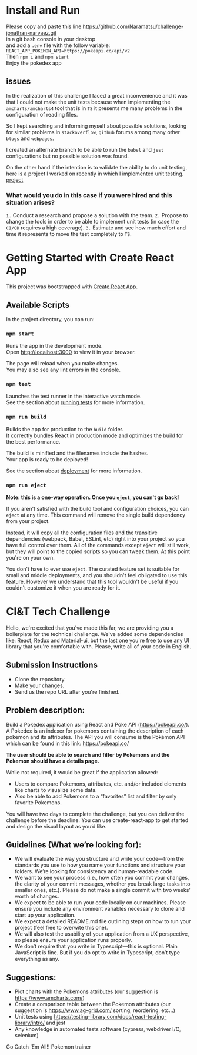 # Install and Run

Please copy and paste this line https://github.com/Naramatsu/challenge-jonathan-narvaez.git \
in a git bash console in your desktop \
and add a `.env` file with the follow variable: \
`REACT_APP_POKEMON_API=https://pokeapi.co/api/v2` \
Then `npm i` and `npm start` \
Enjoy the pokedex app

## issues

In the realization of this challenge I faced a great inconvenience and it was that I could not make the unit tests because when implementing the `amcharts/amcharts4` tool that is in `TS` it presents me many problems in the configuration of reading files.

So I kept searching and informing myself about possible solutions, looking for similar problems in `stackoverflow`, `github` forums among many other `blogs` and `webpages`.

I created an alternate branch to be able to run the `babel` and `jest` configurations but no possible solution was found.

On the other hand if the intention is to validate the ability to do unit testing, here is a project I worked on recently in which I implemented unit testing. [project](https://github.com/Naramatsu/challenge-jonathan-narvaez)

### What would you do in this case if you were hired and this situation arises?

`1.` Conduct a research and propose a solution with the team.
`2.` Propose to change the tools in order to be able to implement unit tests (in case the `CI/CD` requires a high coverage).
`3.` Estimate and see how much effort and time it represents to move the test completely to `TS`.

# Getting Started with Create React App

This project was bootstrapped with [Create React App](https://github.com/facebook/create-react-app).

## Available Scripts

In the project directory, you can run:

### `npm start`

Runs the app in the development mode.\
Open [http://localhost:3000](http://localhost:3000) to view it in your browser.

The page will reload when you make changes.\
You may also see any lint errors in the console.

### `npm test`

Launches the test runner in the interactive watch mode.\
See the section about [running tests](https://facebook.github.io/create-react-app/docs/running-tests) for more information.

### `npm run build`

Builds the app for production to the `build` folder.\
It correctly bundles React in production mode and optimizes the build for the best performance.

The build is minified and the filenames include the hashes.\
Your app is ready to be deployed!

See the section about [deployment](https://facebook.github.io/create-react-app/docs/deployment) for more information.

### `npm run eject`

**Note: this is a one-way operation. Once you `eject`, you can't go back!**

If you aren't satisfied with the build tool and configuration choices, you can `eject` at any time. This command will remove the single build dependency from your project.

Instead, it will copy all the configuration files and the transitive dependencies (webpack, Babel, ESLint, etc) right into your project so you have full control over them. All of the commands except `eject` will still work, but they will point to the copied scripts so you can tweak them. At this point you're on your own.

You don't have to ever use `eject`. The curated feature set is suitable for small and middle deployments, and you shouldn't feel obligated to use this feature. However we understand that this tool wouldn't be useful if you couldn't customize it when you are ready for it.

# CI&T Tech Challenge

Hello, we're excited that you've made this far, we are providing you a boilerplate for the technical challenge.
We've added some dependencies like: React, Redux and Material-ui, but the last one you're free to use
any UI library that you're comfortable with. Please, write all of your code in English.

## Submission Instructions

- Clone the repository.
- Make your changes.
- Send us the repo URL after you're finished.

## Problem description:

Build a Pokedex application using React and Poke API (https://pokeapi.co/). A Pokedex is an
indexer for pokemons containing the description of each pokemon and its attributes. The API
you will consume is the Pokémon API which can be found in this link: https://pokeapi.co/

**The user should be able to search and filter by Pokemons and the Pokemon should have a details page.**

While not required, it would be great if the application allowed:

- Users to compare Pokemons, attributes, etc. and/or included elements like charts to visualize
  some data.
- Also be able to add Pokemons to a “favorites” list and filter by only favorite Pokemons.

You will have two days to complete the challenge, but you can deliver the challenge before
the deadline. You can use create-react-app to get started and design the visual layout as you’d
like.

## Guidelines (What we’re looking for):

- We will evaluate the way you structure and write your code—from the standards you use
  to how you name your functions and structure your folders. We’re looking for consistency
  and human-readable code.
- We want to see your process (i.e., how often you commit your changes, the clarity of
  your commit messages, whether you break large tasks into smaller ones, etc.). Please
  do not make a single commit with two weeks’ worth of changes.
- We expect to be able to run your code locally on our machines. Please ensure you
  include any environment variables necessary to clone and start up your application.
- We expect a detailed README.md file outlining steps on how to run your project (feel free to overwite this one).
- We will also test the usability of your application from a UX perspective, so please
  ensure your application runs properly.
- We don’t require that you write in Typescript—this is optional. Plain JavaScript is fine.
  But if you do opt to write in Typescript, don’t type everything as any.

## Suggestions:

- Plot charts with the Pokemons attributes (our suggestion is https://www.amcharts.com/)
- Create a comparison table between the Pokemon attributes (our suggestion is
  https://www.ag-grid.com/ sorting, reordering, etc…)
- Unit tests using https://testing-library.com/docs/react-testing-library/intro/ and jest
- Any knowledge in automated tests software (cypress, webdriver I/O, selenium)

Go Catch ’Em All!! Pokemon trainer
